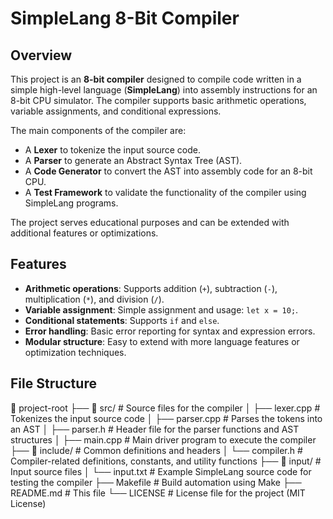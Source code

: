 # SimpleLang 8-Bit Compiler

## Overview
This project is an **8-bit compiler** designed to compile code written in a simple high-level language (**SimpleLang**) into assembly instructions for an 8-bit CPU simulator. The compiler supports basic arithmetic operations, variable assignments, and conditional expressions.

The main components of the compiler are:
- A **Lexer** to tokenize the input source code.
- A **Parser** to generate an Abstract Syntax Tree (AST).
- A **Code Generator** to convert the AST into assembly code for an 8-bit CPU.
- A **Test Framework** to validate the functionality of the compiler using SimpleLang programs.

The project serves educational purposes and can be extended with additional features or optimizations.

## Features
- **Arithmetic operations**: Supports addition (`+`), subtraction (`-`), multiplication (`*`), and division (`/`).
- **Variable assignment**: Simple assignment and usage: `let x = 10;`.
- **Conditional statements**: Supports `if` and `else`.
- **Error handling**: Basic error reporting for syntax and expression errors.
- **Modular structure**: Easy to extend with more language features or optimization techniques.

## File Structure

📂 project-root
 ├── 📂 src/                      # Source files for the compiler
 │   ├── lexer.cpp                # Tokenizes the input source code
 │   ├── parser.cpp               # Parses the tokens into an AST
 │   ├── parser.h                 # Header file for the parser functions and AST structures
 │   ├── main.cpp                 # Main driver program to execute the compiler
 ├── 📂 include/                  # Common definitions and headers
 │   └── compiler.h               # Compiler-related definitions, constants, and utility functions
 ├── 📂 input/                    # Input source files
 │   └── input.txt                # Example SimpleLang source code for testing the compiler
 ├── Makefile                     # Build automation using Make
 ├── README.md                    # This file
 └── LICENSE                      # License file for the project (MIT License)
